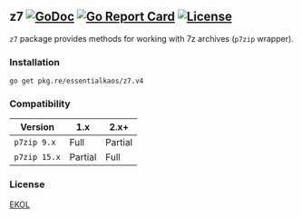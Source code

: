 ## z7 [![GoDoc](https://godoc.org/pkg.re/essentialkaos/z7.v4?status.svg)](https://godoc.org/pkg.re/essentialkaos/z7.v4) [![Go Report Card](https://goreportcard.com/badge/essentialkaos/z7)](https://goreportcard.com/report/essentialkaos/z7) [![License](https://gh.kaos.io/ekol.svg)](https://essentialkaos.com/ekol)

`z7` package provides methods for working with 7z archives (`p7zip` wrapper).

### Installation

````
go get pkg.re/essentialkaos/z7.v4
````

### Compatibility

|      Version |      1.x |    2.x+ |
|--------------|----------|---------|
|  `p7zip 9.x` |    Full  | Partial |
| `p7zip 15.x` |  Partial |    Full |

### License

[EKOL](https://essentialkaos.com/ekol)
